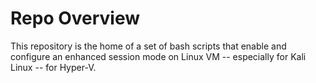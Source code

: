 # Repo Overview
This repository is the home of a set of bash scripts that enable and configure an enhanced session mode on Linux VM -- especially for Kali Linux -- for Hyper-V.